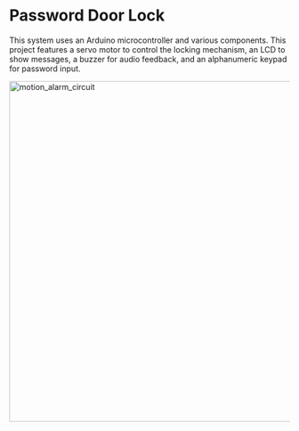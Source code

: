 <h1>Password Door Lock</h1>
<p>This system uses an Arduino microcontroller and various components. This project features a servo motor to control the locking mechanism, an LCD to show messages, a buzzer for audio feedback, and an alphanumeric keypad for password input.</p>
<img width="612" alt="motion_alarm_circuit" src="https://user-images.githubusercontent.com/119845903/216765908-6b27850a-e6b1-470e-ac35-6d513819f234.png">

